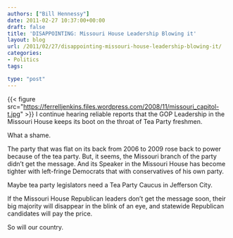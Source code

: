 ```yaml
---
authors: ["Bill Hennessy"]
date: 2011-02-27 10:37:00+00:00
draft: false
title: 'DISAPPOINTING: Missouri House Leadership Blowing it'
layout: blog
url: /2011/02/27/disappointing-missouri-house-leadership-blowing-it/
categories:
- Politics
tags:

type: "post"
---
```


{{< figure src="https://ferrelljenkins.files.wordpress.com/2008/11/missouri_capitol-t.jpg" >}}
I continue hearing reliable reports that the GOP Leadership in the Missouri House keeps its boot on the throat of Tea Party freshmen. 

 

What a shame.

 

The party that was flat on its back from 2006 to 2009 rose back to power because of the tea party. But, it seems, the Missouri branch of the party didn’t get the message. And its Speaker in the Missouri House has become tighter with left-fringe Democrats that with conservatives of his own party. 

 

Maybe tea party legislators need a Tea Party Caucus in Jefferson City. 

 

If the Missouri House Republican leaders don’t get the message soon, their big majority will disappear in the blink of an eye, and statewide Republican candidates will pay the price. 

 

So will our country. 

